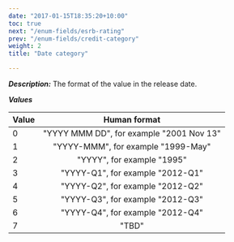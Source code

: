 ```yaml
---
date: "2017-01-15T18:35:20+10:00"
toc: true
next: "/enum-fields/esrb-rating"
prev: "/enum-fields/credit-category"
weight: 2
title: "Date category"

---
```


***Description:*** The format of the value in the release date.

***Values***

| Value | Human format |
| ----- |:----:|
| 0     | "YYYY MMM DD", for example "2001 Nov 13" |
| 1     | "YYYY-MMM", for example "1999-May" |
| 2     | "YYYY", for example "1995" |
| 3     | "YYYY-Q1", for example "2012-Q1" |
| 4     | "YYYY-Q2", for example "2012-Q2" |
| 5     | "YYYY-Q3", for example "2012-Q3" |
| 6     | "YYYY-Q4", for example "2012-Q4" |
| 7     | "TBD" |
